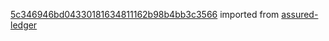 [5c346946bd04330181634811162b98b4bb3c3566](https://github.com/insolar/assured-ledger/commit/5c346946bd04330181634811162b98b4bb3c3566) imported from [assured-ledger](https://github.com/insolar/assured-ledger)

